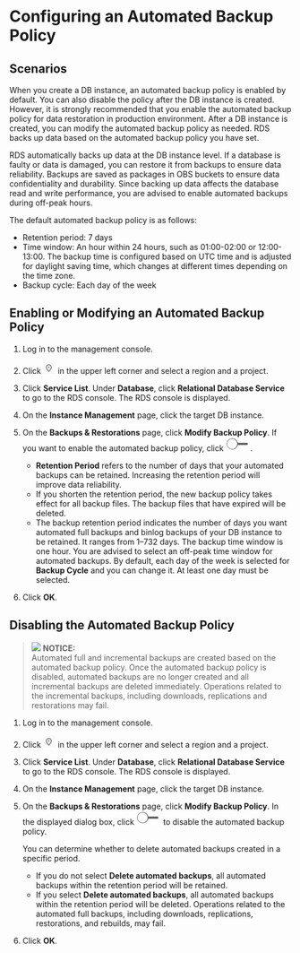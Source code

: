 # Configuring an Automated Backup Policy<a name="en-us_topic_0029128206"></a>

## Scenarios<a name="section1554605854619"></a>

When you create a DB instance, an automated backup policy is enabled by default. You can also disable the policy after the DB instance is created. However, it is strongly recommended that you enable the automated backup policy for data restoration in production environment. After a DB instance is created, you can modify the automated backup policy as needed. RDS backs up data based on the automated backup policy you have set. 

RDS automatically backs up data at the DB instance level. If a database is faulty or data is damaged, you can restore it from backups to ensure data reliability. Backups are saved as packages in OBS buckets to ensure data confidentiality and durability. Since backing up data affects the database read and write performance, you are advised to enable automated backups during off-peak hours.

The default automated backup policy is as follows:

-   Retention period: 7 days
-   Time window: An hour within 24 hours, such as 01:00-02:00 or 12:00-13:00. The backup time is configured based on UTC time and is adjusted for daylight saving time, which changes at different times depending on the time zone.
-   Backup cycle: Each day of the week

## Enabling or Modifying an Automated Backup Policy<a name="section22744299173619"></a>

1.  Log in to the management console.
2.  Click  ![](figures/region.png)  in the upper left corner and select a region and a project.
3.  Click  **Service List**. Under  **Database**, click  **Relational Database Service**  to go to the RDS console. The RDS console is displayed.
4.  On the  **Instance Management**  page, click the target DB instance.
5.  On the  **Backups & Restorations**  page, click  **Modify Backup Policy**. If you want to enable the automated backup policy, click  ![](figures/public.png). 
    -   **Retention Period**  refers to the number of days that your automated backups can be retained. Increasing the retention period will improve data reliability.
    -   If you shorten the retention period, the new backup policy takes effect for all backup files. The backup files that have expired will be deleted.
    -   The backup retention period indicates the number of days you want automated full backups and binlog backups of your DB instance to be retained. It ranges from 1–732 days. The backup time window is one hour. You are advised to select an off-peak time window for automated backups. By default, each day of the week is selected for  **Backup Cycle**  and you can change it. At least one day must be selected.

6.  Click  **OK**.

## Disabling the Automated Backup Policy<a name="section6125375132158"></a>

>![](/images/icon-notice.gif) **NOTICE:**   
>Automated full and incremental backups are created based on the automated backup policy. Once the automated backup policy is disabled, automated backups are no longer created and all incremental backups are deleted immediately. Operations related to the incremental backups, including downloads, replications and restorations may fail.  

1.  Log in to the management console.
2.  Click  ![](figures/region.png)  in the upper left corner and select a region and a project.
3.  Click  **Service List**. Under  **Database**, click  **Relational Database Service**  to go to the RDS console. The RDS console is displayed.
4.  On the  **Instance Management**  page, click the target DB instance.
5.  On the  **Backups & Restorations**  page, click  **Modify Backup Policy**. In the displayed dialog box, click  ![](figures/public.png)  to disable the automated backup policy. 

    You can determine whether to delete automated backups created in a specific period.

    -   If you do not select  **Delete automated backups**, all automated backups within the retention period will be retained.
    -   If you select  **Delete automated backups**, all automated backups within the retention period will be deleted. Operations related to the automated full backups, including downloads, replications, restorations, and rebuilds, may fail.

6.  Click  **OK**.

